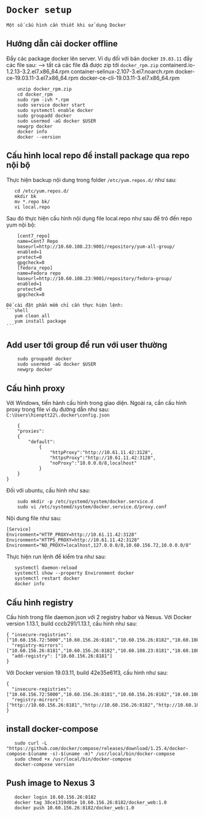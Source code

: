 # `Docker setup`

`Một số cấu hình cần thiết khi sử dụng Docker`

## Hướng dẫn cài docker offline

Đẩy các package docker lên server. Ví dụ đối với bản docker `19.03.11`
đẩy các file sau: --> tất cả các file đã được zip tới `docker_rpm.zip`
containerd.io-1.2.13-3.2.el7.x86_64.rpm
container-selinux-2.107-3.el7.noarch.rpm
docker-ce-19.03.11-3.el7.x86_64.rpm
docker-ce-cli-19.03.11-3.el7.x86_64.rpm

```shell
    unzip docker_rpm.zip
	cd docker_rpm
	sudo rpm -ivh *.rpm
	sudo service docker start
	sudo systemctl enable docker
	sudo groupadd docker
	sudo usermod -aG docker $USER
	newgrp docker
	docker info
	docker --version
```

## Cấu hình local repo để install package qua repo nội bộ

Thực hiện backup nội dung trong folder `/etc/yum.repos.d/` như sau:

```shell
   cd /etc/yum.repos.d/
   mkdir bk
   mv *.repo bk/
   vi local.repo
```

Sau đó thực hiện cấu hình nội dụng file local.repo như sau để trỏ đến repo yum nội bộ:

```shell
    [cent7_repo]
	name=Cent7 Repo
	baseurl=http://10.60.108.23:9001/repository/yum-all-group/
	enabled=1
	protect=0
	gpgcheck=0
	[fedora_repo]
	name=Fedora repo
	baseurl=http://10.60.108.23:9001/repository/fedora-group/
	enabled=1
	protect=0
	gpgcheck=0

```

    Để cài đặt phần mềm chỉ cần thực hiện lệnh:
    ```shell
       yum clean all
       yum install package
    ```

## Add user tới group để run với user thường

```shell
    sudo groupadd docker
	sudo usermod -aG docker $USER
	newgrp docker
```

## Cấu hình proxy

Với Windows, tiến hành cấu hình trong giao diện. Ngoài ra, cần cấu hình proxy
trong file ví dụ đường dẫn như sau:
`C:\Users\hienptt22\.docker\config.json`

```shell
	{
    "proxies":
    {
        "default":
            {
                "httpProxy":"http://10.61.11.42:3128",
                "httpsProxy":"http://10.61.11.42:3128",
                "noProxy":"10.0.0.0/8,localhost"
            }
    }
}
```

Đối với ubuntu, cấu hình như sau:

```shell
	sudo mkdir -p /etc/systemd/system/docker.service.d
	sudo vi /etc/systemd/system/docker.service.d/proxy.conf
```

Nội dung file như sau:

```shell
[Service]
Environment="HTTP_PROXY=http://10.61.11.42:3128"
Environment="HTTPS_PROXY=http://10.61.11.42:3128"
Environment="NO_PROXY=localhost,127.0.0.0/8,10.60.156.72,10.0.0.0/8"
```

Thực hiện run lệnh để kiểm tra như sau:

```shell
   systemctl daemon-reload
   systemctl show --property Environment docker
   systemctl restart docker
   docker info
```

## Cấu hình registry

Cấu hình trong file daemon.json với 2 registry habor và Nexus.
Với Docker version 1.13.1, build cccb291/1.13.1, cấu hình như sau:

```shell
{ "insecure-registries":["10.60.156.72:5000","10.60.156.26:8181","10.60.156.26:8182","10.60.108.23:8181","10.60.108.23:8182"],
  "registry-mirrors": ["10.60.156.26:8181","10.60.156.26:8182","10.60.108.23:8181","10.60.108.23:8182"],
  "add-registry": ["10.60.156.26:8181"]
}

```

Với Docker version 19.03.11, build 42e35e61f3, cấu hình như sau:

```shell
{
  "insecure-registries":["10.60.156.72:5000","10.60.156.26:8181","10.60.156.26:8182","10.60.108.23:8181","10.60.108.23:8182"],
  "registry-mirrors": ["http://10.60.156.26:8181","http://10.60.156.26:8182","http://10.60.108.23:8181","http://10.60.108.23:8182"]
}

```

## install docker-compose

```shell
   sudo curl -L "https://github.com/docker/compose/releases/download/1.25.4/docker-compose-$(uname -s)-$(uname -m)" /usr/local/bin/docker-compose
   sudo chmod +x /usr/local/bin/docker-compose
   docker-compose version

```

## Push image to Nexus 3

```shell
   docker login 10.60.156.26:8182
   docker tag 38ce1319d01e 10.60.156.26:8182/docker_web:1.0
   docker push 10.60.156.26:8182/docker_web:1.0
```

